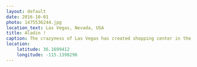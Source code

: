 ```yaml
---
layout: default
date: 2016-10-01
photo: 1475536244.jpg
location_text: Las Vegas, Nevada, USA
title: Aladin !
caption: The crazyness of Las Vegas has created shopping center in the shape of an arabian city. But where it goes nuts is that the sky you can see in the picture is actually a fake one. This image has been taken at the third floor of a big building!
location:
    latitude: 36.1699412
    longitude: -115.1398296
---
```

